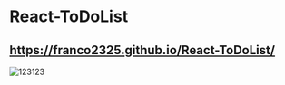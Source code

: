 # React-ToDoList

## https://franco2325.github.io/React-ToDoList/

![123123](https://user-images.githubusercontent.com/91703556/177565414-708fc465-a2ea-4a09-887b-343d6275c17b.png)
